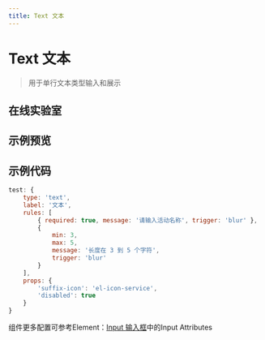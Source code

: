 ```yaml
---
title: Text 文本
---
```

# Text 文本

> 用于单行文本类型输入和展示

## 在线实验室
<ClientOnly>
<ams-config name="text" type="field"/>
</ClientOnly>

## 示例预览
<ClientOnly>
<demo-list :type="'text'"></demo-list>
</ClientOnly>

## 示例代码
```js
test: {
    type: 'text',
    label: '文本',
    rules: [
        { required: true, message: '请输入活动名称', trigger: 'blur' },
        {
            min: 3,
            max: 5,
            message: '长度在 3 到 5 个字符',
            trigger: 'blur'
        }
    ],
    props: {
        'suffix-icon': 'el-icon-service',
        'disabled': true
    }
}
```

组件更多配置可参考Element：[Input 输入框](http://element-cn.eleme.io/#/zh-CN/component/input)中的Input Attributes
